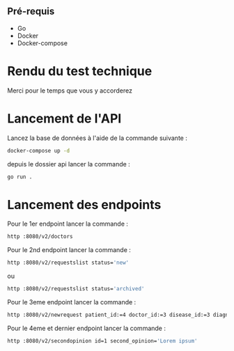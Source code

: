 ## Pré-requis

- Go
- Docker
- Docker-compose

# Rendu du test technique

Merci pour le temps que vous y accorderez

# Lancement de l'API

Lancez la base de données à l'aide de la commande suivante :

```sh
docker-compose up -d
```

depuis le dossier api  lancer la commande :

```sh
go run .
```

# Lancement des endpoints


Pour le 1er endpoint lancer la commande :
```sh
http :8080/v2/doctors 
```


Pour le 2nd endpoint lancer la commande :
```sh
http :8080/v2/requestslist status='new'
```
ou
```sh
http :8080/v2/requestslist status='archived'
```

Pour le 3eme endpoint lancer la commande :
```sh
http :8080/v2/newrequest patient_id:=4 doctor_id:=3 disease_id:=3 diagnosis='Lorem ipsum'
```

Pour le 4eme et dernier endpoint lancer la commande :
```sh
http :8080/v2/secondopinion id=1 second_opinion='Lorem ipsum' 
```
